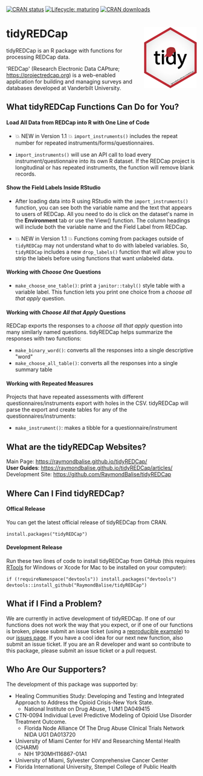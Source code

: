   <!-- badges: start -->
  [![CRAN status](https://www.r-pkg.org/badges/version/tidyREDCap)](https://CRAN.R-project.org/package=tidyREDCap)
  [![Lifecycle: maturing](https://lifecycle.r-lib.org/articles/figures/lifecycle-stable.svg)](https://lifecycle.r-lib.org/articles/stages.html#stable)
  [![CRAN downloads](https://cranlogs.r-pkg.org/badges/tidyREDCap)](https://www.r-pkg.org/pkg/tidyREDCap)
  <!-- badges: end -->

 <!-- [![Travis build status](https://travis-ci.org/RaymondBalise/tidyREDCap.svg?branch=master)](https://travis-ci.org/RaymondBalise/tidyREDCap) -->
 

# tidyREDCap <a href='https://raymondbalise.github.io/tidyREDCap/'><img src='man/figures/logo.png' align="right" width="139" /></a>

tidyREDCap is an R package with functions for processing REDCap data. 

'REDCap' (Research Electronic Data CAPture; <https://projectredcap.org>) is a web-enabled application for building and managing surveys and databases developed at Vanderbilt University.

## What tidyREDCap Functions Can Do for You?

#### Load All Data from REDCap into R with One Line of Code

* 💥 NEW in Version 1.1 💥 `import_instruments()` includes the repeat number for repeated instruments/forms/questionnaires.

* `import_instruments()` will use an API call to load every instrument/questionnaire into its own R dataset.  If the REDCap project is longitudinal or has repeated instruments, the function will remove blank records. 

#### Show the Field Labels Inside RStudio

* After loading data into R using RStudio with the `import_instruments()` function, you can see both the variable name and the text that appears to users of REDCap.  All you need to do is click on the dataset's name in the **Environment** tab or use the View() function. The column headings will include both the variable name and the Field Label from REDCap. 

* 💥 NEW in Version 1.1 💥  Functions coming from packages outside of `tidyREDCap` may not understand what to do with labeled variables.  So, `tidyREDCap` includes a new `drop_labels()` function that will allow you to strip the labels before using functions that want unlabeled data.

#### Working with <i>Choose One</i> Questions

* `make_choose_one_table()`: print a `janitor::tabyl()` style table with a variable label.  This function lets you print one choice from a <i>choose all that apply</i> question. 

#### Working with <i>Choose All that Apply</i> Questions

REDCap exports the responses to a <i>choose all that apply</i> question into many similarly named questions.  tidyREDCap helps summarize the responses with two functions:

* `make_binary_word()`: converts all the responses into a single descriptive "word"
* `make_choose_all_table()`: converts all the responses into a single summary table

#### Working with Repeated Measures

Projects that have repeated assessments with different questionnaires/instruments export with holes in the CSV.  tidyREDCap will parse the export and create tables for any of the questionnaires/instruments:

* `make_instrument()`: makes a tibble for a questionnaire/instrument

## What are the tidyREDCap Websites?
Main Page: https://raymondbalise.github.io/tidyREDCap/   
**User Guides**: https://raymondbalise.github.io/tidyREDCap/articles/  
Development Site: https://github.com/RaymondBalise/tidyREDCap

## Where Can I Find tidyREDCap?

#### Offical Release
You can get the latest official release of tidyREDCap from CRAN.
```
install.packages("tidyREDCap")
```

#### Development Release
Run these two lines of code to install tidyREDCap from GitHub (this requires [RTools](https://cran.r-project.org/bin/windows/Rtools/) for Windows or Xcode for Mac to be installed on your computer):

```
if (!requireNamespace("devtools")) install.packages("devtools")
devtools::install_github("RaymondBalise/tidyREDCap")
```

## What if I Find a Problem?
We are currently in active development of tidyREDCap. If one of our functions does not work the way that you expect, or if one of our functions is broken, please submit an issue ticket (using a [reproducible example](https://reprex.tidyverse.org/articles/reprex-dos-and-donts.html)) to our [issues page](https://github.com/RaymondBalise/tidyREDCap/issues). If you have a cool idea for our next new function, also submit an issue ticket. If you are an R developer and want so contribute to this package, please submit an issue ticket or a pull request.

## Who Are Our Supporters?
The development of this package was supported by:

* Healing Communities Study: Developing and Testing and Integrated Approach to Address the Opioid Crisis-New York State. 
    * National Institute on Drug Abuse, 1 UM1 DA049415
* CTN-0094 Individual Level Predictive Modeling of Opioid Use Disorder Treatment Outcome.  
    * Florida Node Alliance Of The Drug Abuse Clinical Trials Network  NIDA UG1 DA013720
* University of Miami Center for HIV and Researching Mental Health (CHARM)
    * NIH	1P30MH116867-01A1
* University of Miami, Sylvester Comprehensive Cancer Center
* Florida International University, Stempel College of Public Health
